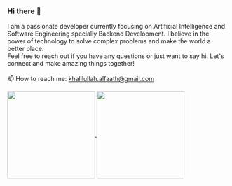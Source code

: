 ### Hi there 👋


I am a passionate developer currently focusing on Artificial Intelligence and Software Engineering specially Backend Development. I believe in the power of technology to solve complex problems and make the world a better place. <br>
Feel free to reach out if you have any questions or just want to say hi. Let's connect and make amazing things together! <br>
<br>
📫 How to reach me: khalilullah.alfaath@gmail.com

<a href="https://github-readme-stats-11km-git-master-khalilullahalfaath.vercel.app/">
  <img height=200 align="center" src="https://github-readme-stats.vercel.app/api?username=khalilullahalfaath&count_private=true" />
</a>
<a href="https://github-readme-stats-11km-git-master-khalilullahalfaath.vercel.app/">
  <img height=200 align="center" src="https://github-readme-stats.vercel.app/api/top-langs/?username=khalilullahalfaath&layout=donut&langs_count=7&size_weight=0.5&count_weight=0.5&hide=JupyterNotebook" />
</a>
